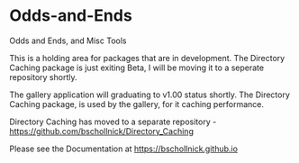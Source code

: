Odds-and-Ends
=============

Odds and Ends, and Misc Tools

This is a holding area for packages that are in development.  The Directory Caching package is just exiting Beta, I will be moving it to a seperate repository shortly.

The gallery application will graduating to v1.00 status shortly.  The Directory Caching package, is used by the gallery, for it caching performance.

Directory Caching has moved to a separate repository -  https://github.com/bschollnick/Directory_Caching

Please see the Documentation at https://bschollnick.github.io
